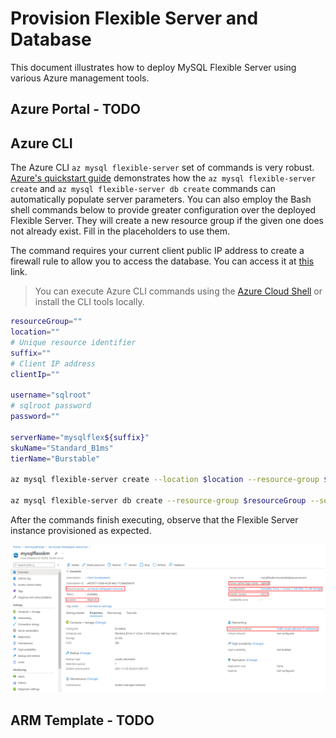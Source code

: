 # Provision Flexible Server and Database

This document illustrates how to deploy MySQL Flexible Server using various Azure management tools.

## Azure Portal - TODO

## Azure CLI

The Azure CLI `az mysql flexible-server` set of commands is very robust. [Azure's quickstart guide](https://docs.microsoft.com/azure/mysql/flexible-server/quickstart-create-server-cli) demonstrates how the `az mysql flexible-server create` and `az mysql flexible-server db create` commands can automatically populate server parameters. You can also employ the Bash shell commands below to provide greater configuration over the deployed Flexible Server. They will create a new resource group if the given one does not already exist. Fill in the placeholders to use them.

The command requires your current client public IP address to create a firewall rule to allow you to access the database. You can access it at [this](http://whatismyip.akamai.com/) link.

> You can execute Azure CLI commands using the [Azure Cloud Shell](shell.azure.com/bash) or install the CLI tools locally.

```bash
resourceGroup=""
location=""
# Unique resource identifier
suffix=""
# Client IP address
clientIp=""

username="sqlroot"
# sqlroot password
password=""

serverName="mysqlflex${suffix}"
skuName="Standard_B1ms"
tierName="Burstable"

az mysql flexible-server create --location $location --resource-group $resourceGroup --name $serverName --admin-user $username --admin-password $password --sku-name $skuName --tier $tierName --publicAccess $clientIp --storage-size 32 --version 8.0.21

az mysql flexible-server db create --resource-group $resourceGroup --server-name $serverName --database-name newdatabase
```

After the commands finish executing, observe that the Flexible Server instance provisioned as expected.

![This image demonstrates the MySQL Flexible Server provisioned through Bash CLI commands.](./media/mysql-flex-params.png "CLI provisioning")

## ARM Template - TODO
